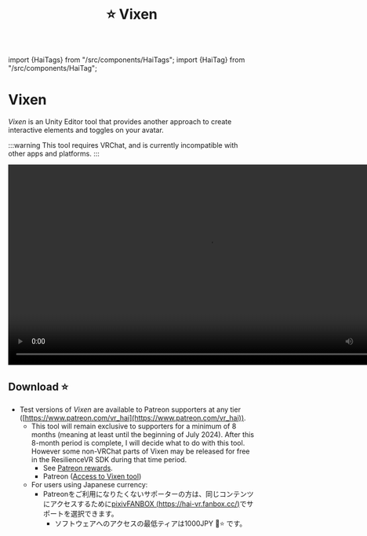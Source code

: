 ﻿---
title: ⭐ Vixen
---
import {HaiTags} from "/src/components/HaiTags";
import {HaiTag} from "/src/components/HaiTag";

# Vixen

<HaiTags>
<HaiTag requiresVRChat={true} />
</HaiTags>

*Vixen* is an Unity Editor tool that provides another approach to create interactive elements and toggles on your avatar.

:::warning
This tool requires VRChat, and is currently incompatible with other apps and platforms.
:::

<video controls width="816">
    <source src={require('./img/2023-10-20_17-11-26_ShareX.mp4').default}/>
</video>

## Download ⭐

- Test versions of *Vixen* are available to Patreon supporters at any tier ([https://www.patreon.com/vr_hai](https://www.patreon.com/vr_hai)).
  - This tool will remain exclusive to supporters for a minimum of 8 months (meaning at least until the beginning of July 2024). After this 8-month period is complete, I will decide what to do with this tool. However some non-VRChat parts of Vixen may be released for free in the ResilienceVR SDK during that time period.
    - See [Patreon rewards](../other/patreon).
    - Patreon ([Access to Vixen tool](https://www.patreon.com/posts/91359532))
  - For users using Japanese currency:
    - Patreonをご利用になりたくないサポーターの方は、同じコンテンツにアクセスするために[pixivFANBOX (https://hai-vr.fanbox.cc/)](https://hai-vr.fanbox.cc/)でサポートを選択できます。
      - ソフトウェアへのアクセスの最低ティアは1000JPY 🌙⭐ です。
